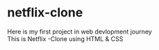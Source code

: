 # netflix-clone
Here is my first project in web devlopment journey
<br>
This is  Netflix -Clone using HTML &amp; CSS

